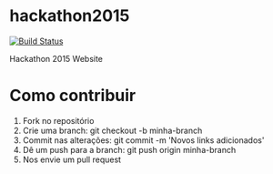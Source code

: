 # hackathon2015

[![Build Status](https://travis-ci.org/nejs/hackathon2015.svg?branch=master)](https://travis-ci.org/nejs/hackathon2015)

Hackathon 2015 Website


# Como contribuir

1. Fork no repositório
2. Crie uma branch: git checkout -b minha-branch
3. Commit nas alterações: git commit -m 'Novos links adicionados'
4. Dê um push para a branch: git push origin minha-branch
5. Nos envie um pull request
